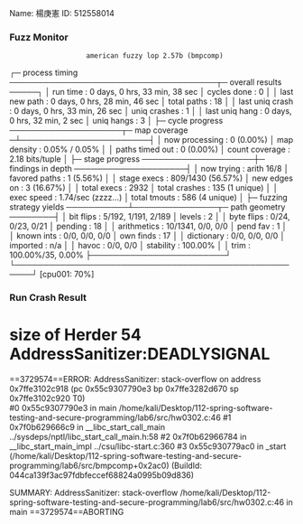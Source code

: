 Name: 楊庚憲
ID: 512558014

### Fuzz Monitor
                       american fuzzy lop 2.57b (bmpcomp)

┌─ process timing ─────────────────────────────────────┬─ overall results ─────┐
│        run time : 0 days, 0 hrs, 33 min, 38 sec      │  cycles done : 0      │
│   last new path : 0 days, 0 hrs, 28 min, 46 sec      │  total paths : 18     │
│ last uniq crash : 0 days, 0 hrs, 33 min, 26 sec      │ uniq crashes : 1      │
│  last uniq hang : 0 days, 0 hrs, 32 min, 2 sec       │   uniq hangs : 3      │
├─ cycle progress ────────────────────┬─ map coverage ─┴───────────────────────┤
│  now processing : 0 (0.00%)         │    map density : 0.05% / 0.05%         │
│ paths timed out : 0 (0.00%)         │ count coverage : 2.18 bits/tuple       │
├─ stage progress ────────────────────┼─ findings in depth ────────────────────┤
│  now trying : arith 16/8            │ favored paths : 1 (5.56%)              │
│ stage execs : 809/1430 (56.57%)     │  new edges on : 3 (16.67%)             │
│ total execs : 2932                  │ total crashes : 135 (1 unique)         │
│  exec speed : 1.74/sec (zzzz...)    │  total tmouts : 586 (4 unique)         │
├─ fuzzing strategy yields ───────────┴───────────────┬─ path geometry ────────┤
│   bit flips : 5/192, 1/191, 2/189                   │    levels : 2          │
│  byte flips : 0/24, 0/23, 0/21                      │   pending : 18         │
│ arithmetics : 10/1341, 0/0, 0/0                     │  pend fav : 1          │
│  known ints : 0/0, 0/0, 0/0                         │ own finds : 17         │
│  dictionary : 0/0, 0/0, 0/0                         │  imported : n/a        │
│       havoc : 0/0, 0/0                              │ stability : 100.00%    │
│        trim : 100.00%/35, 0.00%                     ├────────────────────────┘
└─────────────────────────────────────────────────────┘          [cpu001: 70%]

### Run Crash Result
size of Herder 54
AddressSanitizer:DEADLYSIGNAL
=================================================================
==3729574==ERROR: AddressSanitizer: stack-overflow on address 0x7ffe3102c918 (pc 0x55c9307790e3 bp 0x7ffe3282d670 sp 0x7ffe3102c920 T0)                                                                                                 
    #0 0x55c9307790e3 in main /home/kali/Desktop/112-spring-software-testing-and-secure-programming/lab6/src/hw0302.c:46
    #1 0x7f0b629666c9 in __libc_start_call_main ../sysdeps/nptl/libc_start_call_main.h:58
    #2 0x7f0b62966784 in __libc_start_main_impl ../csu/libc-start.c:360
    #3 0x55c930779ac0 in _start (/home/kali/Desktop/112-spring-software-testing-and-secure-programming/lab6/src/bmpcomp+0x2ac0) (BuildId: 044ca139f3ac97fdbfeccef68824a0995b09d836)

SUMMARY: AddressSanitizer: stack-overflow /home/kali/Desktop/112-spring-software-testing-and-secure-programming/lab6/src/hw0302.c:46 in main
==3729574==ABORTING
